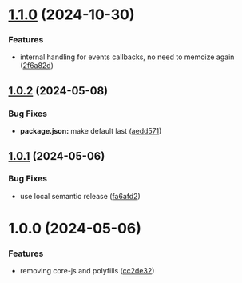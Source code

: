# [1.1.0](https://github.com/AbdUlHamedMaree/rocket-io/compare/v1.0.2...v1.1.0) (2024-10-30)


### Features

* internal handling for events callbacks, no need to memoize again ([2f6a82d](https://github.com/AbdUlHamedMaree/rocket-io/commit/2f6a82d1c630f9e9d910538141e41e02a89a5600))

## [1.0.2](https://github.com/AbdUlHamedMaree/rocket-io/compare/v1.0.1...v1.0.2) (2024-05-08)


### Bug Fixes

* **package.json:** make default last ([aedd571](https://github.com/AbdUlHamedMaree/rocket-io/commit/aedd5711647fd23174ed1d5bda1f7c3c45795c00))

## [1.0.1](https://github.com/AbdUlHamedMaree/rocket-io/compare/v1.0.0...v1.0.1) (2024-05-06)


### Bug Fixes

* use local semantic release ([fa6afd2](https://github.com/AbdUlHamedMaree/rocket-io/commit/fa6afd23c94cad585d12f3eb0e35ddb53501280a))

# 1.0.0 (2024-05-06)

### Features

- removing core-js and polyfills ([cc2de32](https://github.com/AbdUlHamedMaree/rocket-io/commit/cc2de32582255221deb811a67654f08ec5466e1c))

